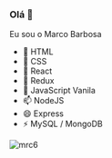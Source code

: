 ### Olá 👋

Eu sou o Marco Barbosa

- 🔭 HTML
- 🌱 CSS
- 👯 React
- 🤔 Redux
- 💬 JavaScript Vanila
- 📫 NodeJS
- 😄 Express
- ⚡ MySQL / MongoDB

<img align="left" src="https://github-readme-stats.vercel.app/api?username=mrc6&hide=contribs,prs
" alt="mrc6" />

